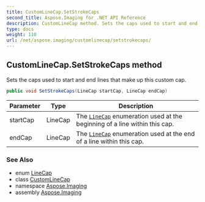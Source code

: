 ```yaml
---
title: CustomLineCap.SetStrokeCaps
second_title: Aspose.Imaging for .NET API Reference
description: CustomLineCap method. Sets the caps used to start and end lines that make up this custom cap
type: docs
weight: 110
url: /net/aspose.imaging/customlinecap/setstrokecaps/
---
```

## CustomLineCap.SetStrokeCaps method

Sets the caps used to start and end lines that make up this custom cap.

```csharp
public void SetStrokeCaps(LineCap startCap, LineCap endCap)
```

| Parameter | Type | Description |
| --- | --- | --- |
| startCap | LineCap | The [`LineCap`](../../linecap/) enumeration used at the beginning of a line within this cap. |
| endCap | LineCap | The [`LineCap`](../../linecap/) enumeration used at the end of a line within this cap. |

### See Also

* enum [LineCap](../../linecap/)
* class [CustomLineCap](../)
* namespace [Aspose.Imaging](../../customlinecap/)
* assembly [Aspose.Imaging](../../../)


